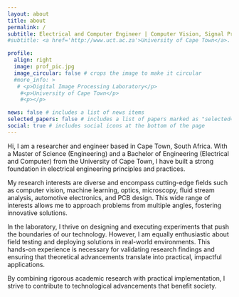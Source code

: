 ```yaml
---
layout: about
title: about
permalink: /
subtitle: Electrical and Computer Engineer | Computer Vision, Signal Processing, and Automotive Electronics
#subtitle: <a href='http://www.uct.ac.za'>University of Cape Town</a>. Electrical engineer at the University of Cape Town. 

profile:
  align: right
  image: prof_pic.jpg
  image_circular: false # crops the image to make it circular
  #more_info: >
   # <p>Digital Image Processing Laboratory</p>
    #<p>University of Cape Town</p>
    #<p></p>

news: false # includes a list of news items
selected_papers: false # includes a list of papers marked as "selected={true}"
social: true # includes social icons at the bottom of the page
---
```

Hi, I am a researcher and engineer based in Cape Town, South Africa. With a Master of Science (Engineering) and a Bachelor of Engineering (Electrical and Computer) from the University of Cape Town, I have built a strong foundation in electrical engineering principles and practices.

My research interests are diverse and encompass cutting-edge fields such as computer vision, machine learning, optics, microscopy, fluid stream analysis, automotive electronics, and PCB design. This wide range of interests allows me to approach problems from multiple angles, fostering innovative solutions.

In the laboratory, I thrive on designing and executing experiments that push the boundaries of our technology. However, I am equally enthusiastic about field testing and deploying solutions in real-world environments. This hands-on experience is necessary for validating research findings and ensuring that theoretical advancements translate into practical, impactful applications.

By combining rigorous academic research with practical implementation, I strive to contribute to technological advancements that benefit society.
